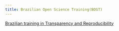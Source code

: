 ```yaml
---
title: Brazilian Open Science Training(BOST)
---
```


[Brazilian training in Transparency and Reproducibility](https://mathpol.github.io/bost/)

<!--more-->


